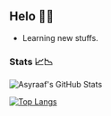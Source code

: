 ## Helo 🏃🏼

- Learning new stuffs.

### Stats 📈📉

![Asyraaf's GitHub Stats](https://github-readme-stats.vercel.app/api?username=asyraaftw&show_icons=true&theme=tokyonight)

[![Top Langs](https://github-readme-stats.vercel.app/api/top-langs/?username=asyraaftw)](https://github.com/asyraaftw/github-readme-stats)
